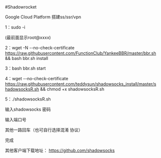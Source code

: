 #Shadowrocket

Google Cloud Platform 搭建ss/ssr/vpn

1：sudo -i

(最前面显示root@xxxx)

2：wget -N --no-check-certificate https://raw.githubusercontent.com/FunctionClub/YankeeBBR/master/bbr.sh && bash bbr.sh install

3：bash bbr.sh start

4：wget --no-check-certificate https://raw.githubusercontent.com/teddysun/shadowsocks_install/master/shadowsocksR.sh && chmod +x shadowsocksR.sh

5：./shadowsocksR.sh

输入shadowsocks 密码

输入端口号

其他一路回车（也可自行选择混淆 协议）

完成


其他客户端下载地址： https://github.com/shadowsocks
